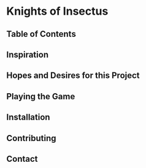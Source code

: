 # Knights of Insectus 
## Table of Contents
## Inspiration
## Hopes and Desires for this Project
## Playing the Game
## Installation
## Contributing
## Contact

